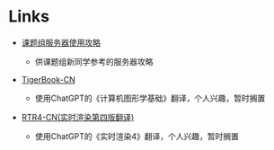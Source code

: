 # Links

- [课题组服务器使用攻略](Resources/ServerTuto/ServerTuto/) 
  - 供课题组新同学参考的服务器攻略

- [TigerBook-CN](Resources/TigerBook-CN/TigerBook-CN/) 
  - 使用ChatGPT的《计算机图形学基础》翻译，个人兴趣，暂时搁置
  
- [RTR4-CN(实时渲染第四版翻译)](Resources/RTR4-CN/RTR4-CN/) 
  - 使用ChatGPT的《实时渲染4》翻译，个人兴趣，暂时搁置